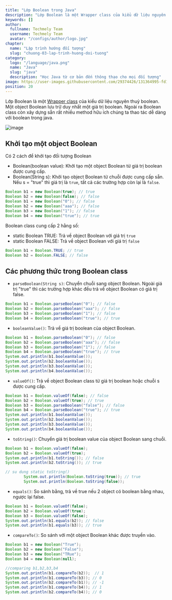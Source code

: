 ```yaml
---
title: "Lớp Boolean trong Java"
description: "Lớp Boolean là một Wrapper class của kiểu dữ liệu nguyên thuỷ boolean. Một object Boolean lưu trữ duy nhất một giá trị boolean"
keywords: []
author:
  fullname: Techmely Team
  username: Techmely Team
  avatar: "/configs/author/logo.jpg"
chapter:
  name: "Lập trình hướng đối tượng"
  slug: "chuong-03-lap-trinh-huong-doi-tuong"
category:
  logo: "/language/java.png"
  name: "Java"
  slug: "java"
  description: "Học Java từ cơ bản đến thông thạo cho mọi đối tượng"
image: https://user-images.githubusercontent.com/29374426/131364995-fd123de1-6e6d-49e8-ae2a-376e62e739db.png
position: 20
---
```


Lớp Boolean là một [Wrapper class](/bai-viet/java/lop-wrapper-trong-java) của kiểu dữ liệu nguyên thuỷ boolean. Một object Boolean lưu trữ duy nhất một giá trị boolean. Ngoài ra Boolean class còn xây dựng sẵn rất nhiều method hữu ích chúng ta thao tác dễ dàng với boolean trong java.

![image](https://user-images.githubusercontent.com/29374426/131364995-fd123de1-6e6d-49e8-ae2a-376e62e739db.png)

## Khởi tạo một object Boolean

Có 2 cách để khởi tạo đối tượng Boolean

- Boolean(boolean value): Khởi tạo một object Boolean từ giá trị boolean được cung cấp.
- Boolean(String s): Khởi tạo object Boolean từ chuỗi được cung cấp sẵn. Nếu s = "true" thì giá trị là `true`, tất cả các trường hợp còn lại là `false`.

<div class="example"></div>

```java
Boolean b1 = new Boolean(true); // true
Boolean b2 = new Boolean(false); // false
Boolean b1 = new Boolean("0"); // false
Boolean b2 = new Boolean("aaa"); // false
Boolean b3 = new Boolean("1"); // false
Boolean b4 = new Boolean("true"); // true
```

Boolean class cung cấp 2 hằng số:

- static Boolean TRUE: Trả về object Boolean với giá trị `true`
- static Boolean FALSE: Trả về object Boolean với giá trị `false`

```java
Boolean b1 = Boolean.TRUE; // true
Boolean b2 = Boolean.FALSE; // false
```

## Các phương thức trong Boolean class

- `parseBoolean(String s)`: Chuyển chuỗi sang object Boolean. Ngoài giá trị "true" thì các trường hợp khác đều trả về object Boolean có giá trị false.

<div class="example"></div>

```java
Boolean b1 = Boolean.parseBoolean("0"); // false
Boolean b2 = Boolean.parseBoolean("aaa"); // false
Boolean b3 = Boolean.parseBoolean("1"); // false
Boolean b4 = Boolean.parseBoolean("true"); // true
```

- `booleanValue()`: Trả về giá trị boolean của object Boolean.

<div class="example"></div>

```java
Boolean b1 = Boolean.parseBoolean("0"); // false
Boolean b2 = Boolean.parseBoolean("aaa"); // false
Boolean b3 = Boolean.parseBoolean("1"); // false
Boolean b4 = Boolean.parseBoolean("true"); // true
System.out.println(b1.booleanValue());
System.out.println(b2.booleanValue());
System.out.println(b3.booleanValue());
System.out.println(b4.booleanValue());
```

- `valueOf()`: Trả về object Boolean class từ giá trị boolean hoặc chuỗi s được cung cấp.

<div class="example"></div>

```java
Boolean b1 = Boolean.valueOf(false); // false
Boolean b2 = Boolean.valueOf(true); // true
Boolean b3 = Boolean.parseBoolean("false"); // false
Boolean b4 = Boolean.parseBoolean("true"); // true
System.out.println(b1.booleanValue());
System.out.println(b2.booleanValue());
System.out.println(b3.booleanValue());
System.out.println(b4.booleanValue());
```

- `toString()`: Chuyển giá trị boolean value của object Boolean sang chuỗi.

<div class="example"></div>

```java
Boolean b1 = Boolean.valueOf(false);
Boolean b2 = Boolean.valueOf(true);
System.out.println(b1.toString()); // false
System.out.println(b2.toString()); // true

// su dung static toString()
        System.out.println(Boolean.toString(true)); // true
        System.out.println(Boolean.toString(false));
```

- `equals()`: So sánh bằng, trả về true nếu 2 object có boolean bằng nhau, ngược lại false.

```java
Boolean b1 = Boolean.valueOf(false);
Boolean b2 = Boolean.valueOf(true);
Boolean b3 = Boolean.valueOf(false);
System.out.println(b1.equals(b2)); // false
System.out.println(b1.equals(b3)); // true
```

- `compareTo()`: So sánh với một object Boolean khác được truyền vào.

```java
Boolean b1 = new Boolean("True");
Boolean b2 = new Boolean("False");
Boolean b3 = new Boolean("TRue");
Boolean b4 = new Boolean(null);

//comparing b1,b2,b3,b4
System.out.println(b1.compareTo(b2));  // 1
System.out.println(b1.compareTo(b3)); // 0
System.out.println(b2.compareTo(b1)); // -1
System.out.println(b1.compareTo(b4)); // 1
System.out.println(b2.compareTo(b4)); // 0
```
